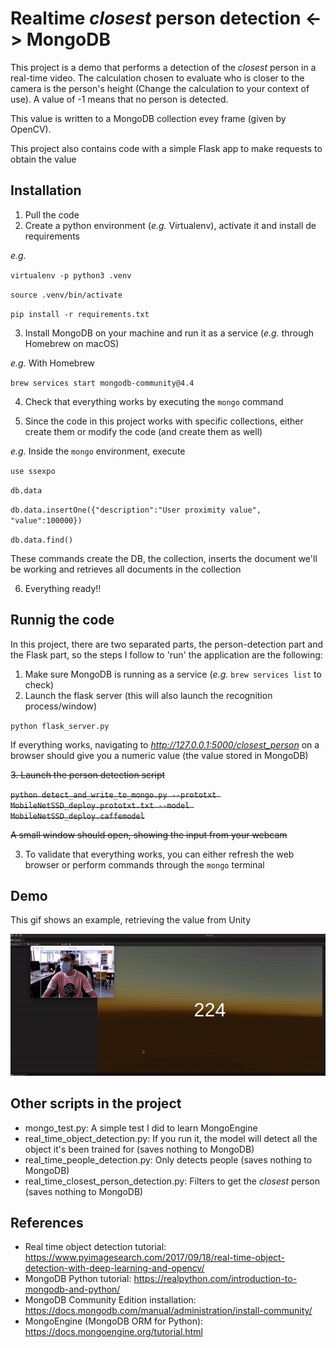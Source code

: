 # Realtime *closest* person detection <-> MongoDB

This project is a demo that performs a detection of the *closest* person in a real-time video. The calculation chosen to evaluate who is closer to the camera is the person's height (Change the calculation to your context of use). A value of -1 means that no person is detected.

This value is written to a MongoDB collection evey frame (given by OpenCV).

This project also contains code with a simple Flask app to make requests to obtain the value

## Installation

1. Pull the code
2. Create a python environment (*e.g.* Virtualenv), activate it and install de requirements

*e.g.* 

`virtualenv -p python3 .venv`

`source .venv/bin/activate`

`pip install -r requirements.txt`

3. Install MongoDB on your machine and run it as a service (*e.g.* through Homebrew on macOS)

*e.g.* With Homebrew

`brew services start mongodb-community@4.4`

4. Check that everything works by executing the `mongo` command

5. Since the code in this project works with specific collections, either create them or modify the code (and create them as well)

*e.g.* Inside the `mongo` environment, execute

`use ssexpo`

`db.data`

`db.data.insertOne({"description":"User proximity value", "value":100000})`

`db.data.find()`

These commands create the DB, the collection, inserts the document we'll be working and retrieves all documents in the collection

6. Everything ready!!

## Runnig the code

In this project, there are two separated parts, the person-detection part and the Flask part, so the steps I follow to 'run' the application are the following:

1. Make sure MongoDB is running as a service (*e.g.* `brew services list` to check)
2. Launch the flask server (this will also launch the recognition process/window)

`python flask_server.py`

If everything works, navigating to *http://127.0.0.1:5000/closest_person* on a browser should give you a numeric value (the value stored in MongoDB)

<s>3. Launch the person detection script</s>

<s>`python detect_and_write_to_mongo.py
        --prototxt MobileNetSSD_deploy.prototxt.txt
        --model MobileNetSSD_deploy.caffemodel`</s>

<s>A small window should open, showing the input from your webcam</s>

3. To validate that everything works, you can either refresh the web browser or perform commands through the `mongo` terminal

## Demo

This gif shows an example, retrieving the value from Unity

![Unity demo](unity_demo.gif)

## Other scripts in the project

- mongo_test.py: A simple test I did to learn MongoEngine
- real_time_object_detection.py: If you run it, the model will detect all the object it's been trained for (saves nothing to MongoDB)
- real_time_people_detection.py: Only detects people (saves nothing to MongoDB)
- real_time_closest_person_detection.py: Filters to get the *closest* person (saves nothing to MongoDB)


## References
- Real time object detection tutorial: https://www.pyimagesearch.com/2017/09/18/real-time-object-detection-with-deep-learning-and-opencv/
- MongoDB Python tutorial: https://realpython.com/introduction-to-mongodb-and-python/
- MongoDB Community Edition installation: https://docs.mongodb.com/manual/administration/install-community/
- MongoEngine (MongoDB ORM for Python): https://docs.mongoengine.org/tutorial.html